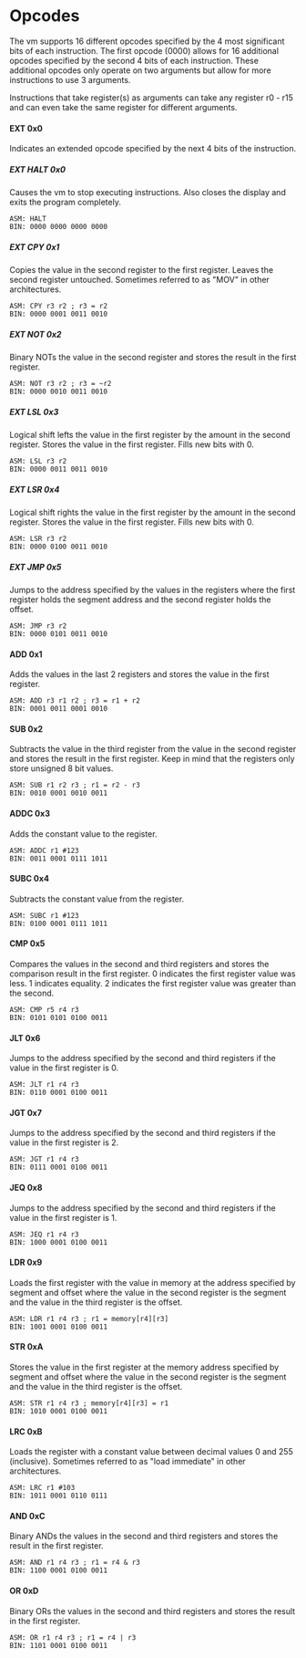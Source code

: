 # Opcodes
The vm supports 16 different opcodes specified by the 4 most significant bits of each instruction. The first opcode (0000) allows for 16 additional opcodes specified by the second 4 bits of each instruction. These additional opcodes only operate on two arguments but allow for more instructions to use 3 arguments.

Instructions that take register(s) as arguments can take any register r0 - r15 and can even take the same register for different arguments.

#### EXT 0x0
Indicates an extended opcode specified by the next 4 bits of the instruction.

##### EXT HALT 0x0
Causes the vm to stop executing instructions. Also closes the display and exits the program completely.

    ASM: HALT
    BIN: 0000 0000 0000 0000

##### EXT CPY 0x1
Copies the value in the second register to the first register. Leaves the second register untouched. Sometimes referred to as "MOV" in other architectures.

    ASM: CPY r3 r2 ; r3 = r2
    BIN: 0000 0001 0011 0010

##### EXT NOT 0x2
Binary NOTs the value in the second register and stores the result in the first register.

    ASM: NOT r3 r2 ; r3 = ~r2
    BIN: 0000 0010 0011 0010

##### EXT LSL 0x3
Logical shift lefts the value in the first register by the amount in the second register. Stores the value in the first register. Fills new bits with 0.

    ASM: LSL r3 r2
    BIN: 0000 0011 0011 0010

##### EXT LSR 0x4
Logical shift rights the value in the first register by the amount in the second register. Stores the value in the first register. Fills new bits with 0.

    ASM: LSR r3 r2
    BIN: 0000 0100 0011 0010

##### EXT JMP 0x5
Jumps to the address specified by the values in the registers where the first register holds the segment address and the second register holds the offset.

    ASM: JMP r3 r2
    BIN: 0000 0101 0011 0010

#### ADD 0x1
Adds the values in the last 2 registers and stores the value in the first register.

    ASM: ADD r3 r1 r2 ; r3 = r1 + r2
    BIN: 0001 0011 0001 0010

#### SUB 0x2
Subtracts the value in the third register from the value in the second register and stores the result in the first register. Keep in mind that the registers only store unsigned 8 bit values.

    ASM: SUB r1 r2 r3 ; r1 = r2 - r3
    BIN: 0010 0001 0010 0011

#### ADDC 0x3
Adds the constant value to the register.

    ASM: ADDC r1 #123
    BIN: 0011 0001 0111 1011

#### SUBC 0x4
Subtracts the constant value from the register.

    ASM: SUBC r1 #123
    BIN: 0100 0001 0111 1011

#### CMP 0x5
Compares the values in the second and third registers and stores the comparison result in the first register. 0 indicates the first register value was less. 1 indicates equality. 2 indicates the first register value was greater than the second.

    ASM: CMP r5 r4 r3
    BIN: 0101 0101 0100 0011

#### JLT 0x6
Jumps to the address specified by the second and third registers if the value in the first register is 0.

    ASM: JLT r1 r4 r3
    BIN: 0110 0001 0100 0011

#### JGT 0x7
Jumps to the address specified by the second and third registers if the value in the first register is 2.

    ASM: JGT r1 r4 r3
    BIN: 0111 0001 0100 0011

#### JEQ 0x8
Jumps to the address specified by the second and third registers if the value in the first register is 1.

    ASM: JEQ r1 r4 r3
    BIN: 1000 0001 0100 0011

#### LDR 0x9
Loads the first register with the value in memory at the address specified by segment and offset where the value in the second register is the segment and the value in the third register is the offset.

    ASM: LDR r1 r4 r3 ; r1 = memory[r4][r3]
    BIN: 1001 0001 0100 0011

#### STR 0xA
Stores the value in the first register at the memory address specified by segment and offset where the value in the second register is the segment and the value in the third register is the offset.

    ASM: STR r1 r4 r3 ; memory[r4][r3] = r1
    BIN: 1010 0001 0100 0011

#### LRC 0xB
Loads the register with a constant value between decimal values 0 and 255 (inclusive). Sometimes referred to as "load immediate" in other architectures.

    ASM: LRC r1 #103
    BIN: 1011 0001 0110 0111

#### AND 0xC
Binary ANDs the values in the second and third registers and stores the result in the first register.

    ASM: AND r1 r4 r3 ; r1 = r4 & r3
    BIN: 1100 0001 0100 0011

#### OR 0xD
Binary ORs the values in the second and third registers and stores the result in the first register.

    ASM: OR r1 r4 r3 ; r1 = r4 | r3
    BIN: 1101 0001 0100 0011

